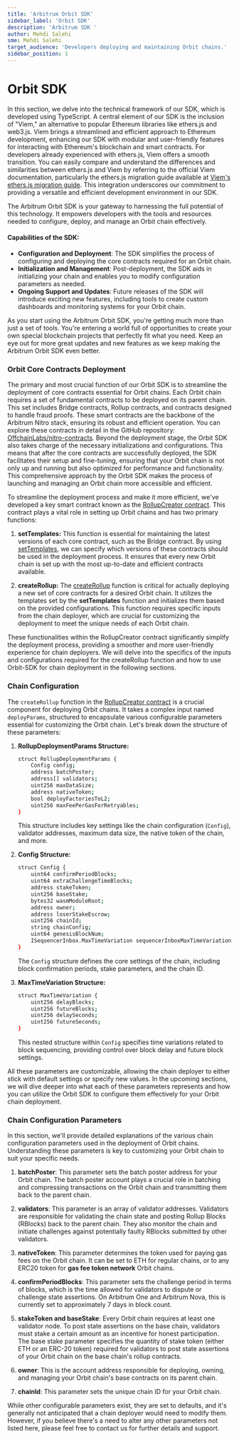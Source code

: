 ```yaml
---
title: 'Arbitrum Orbit SDK'
sidebar_label: 'Orbit SDK'
description: 'Arbitrum SDK '
author: Mehdi Salehi
sme: Mehdi Salehi
target_audience: 'Developers deploying and maintaining Orbit chains.'
sidebar_position: 1
---
```

# Orbit SDK

In this section, we delve into the technical framework of our SDK, which is developed using TypeScript. A central element of our SDK is the inclusion of "Viem," an alternative to popular Ethereum libraries like ethers.js and web3.js. Viem brings a streamlined and efficient approach to Ethereum development, enhancing our SDK with modular and user-friendly features for interacting with Ethereum's blockchain and smart contracts. For developers already experienced with ethers.js, Viem offers a smooth transition. You can easily compare and understand the differences and similarities between ethers.js and Viem by referring to the official Viem documentation, particularly the ethers.js migration guide available at [Viem's ethers.js migration guide](https://viem.sh/docs/ethers-migration.html). This integration underscores our commitment to providing a versatile and efficient development environment in our SDK.

The Arbitrum Orbit SDK is your gateway to harnessing the full potential of this technology. It empowers developers with the tools and resources needed to configure, deploy, and manage an Orbit chain effectively.

#### Capabilities of the SDK:
- **Configuration and Deployment**: The SDK simplifies the process of configuring and deploying the core contracts required for an Orbit chain.
- **Initialization and Management**: Post-deployment, the SDK aids in initializing your chain and enables you to modify configuration parameters as needed.
- **Ongoing Support and Updates**: Future releases of the SDK will introduce exciting new features, including tools to create custom dashboards and monitoring systems for your Orbit chain.

As you start using the Arbitrum Orbit SDK, you're getting much more than just a set of tools. You're entering a world full of opportunities to create your own special blockchain projects that perfectly fit what you need. Keep an eye out for more great updates and new features as we keep making the Arbitrum Orbit SDK even better.

### Orbit Core Contracts Deployment
The primary and most crucial function of our Orbit SDK is to streamline the deployment of core contracts essential for Orbit chains. Each Orbit chain requires a set of fundamental contracts to be deployed on its parent chain. This set includes Bridge contracts, Rollup contracts, and contracts designed to handle fraud proofs. These smart contracts are the backbone of the Arbitrum Nitro stack, ensuring its robust and efficient operation. You can explore these contracts in detail in the GitHub repository: [OffchainLabs/nitro-contracts](https://github.com/OffchainLabs/nitro-contracts). Beyond the deployment stage, the Orbit SDK also takes charge of the necessary initializations and configurations. This means that after the core contracts are successfully deployed, the SDK facilitates their setup and fine-tuning, ensuring that your Orbit chain is not only up and running but also optimized for performance and functionality. This comprehensive approach by the Orbit SDK makes the process of launching and managing an Orbit chain more accessible and efficient.

To streamline the deployment process and make it more efficient, we've developed a key smart contract known as the [RollupCreator contract](https://github.com/OffchainLabs/nitro-contracts/blob/main/src/rollup/RollupCreator.sol). This contract plays a vital role in setting up Orbit chains and has two primary functions:

1. **setTemplates:** This function is essential for maintaining the latest versions of each core contract, such as the Bridge contract. By using [setTemplates](https://github.com/OffchainLabs/nitro-contracts/blob/acb0ef919cce9f41da531f8dab1b0b31d9860dcb/src/rollup/RollupCreator.sol#L63C14-L63C26), we can specify which versions of these contracts should be used in the deployment process. It ensures that every new Orbit chain is set up with the most up-to-date and efficient contracts available.

2. **createRollup:** The [createRollup](https://github.com/OffchainLabs/nitro-contracts/blob/acb0ef919cce9f41da531f8dab1b0b31d9860dcb/src/rollup/RollupCreator.sol#L107) function is critical for actually deploying a new set of core contracts for a desired Orbit chain. It utilizes the templates set by the **setTemplates** function and initializes them based on the provided configurations. This function requires specific inputs from the chain deployer, which are crucial for customizing the deployment to meet the unique needs of each Orbit chain.

These functionalities within the RollupCreator contract significantly simplify the deployment process, providing a smoother and more user-friendly experience for chain deployers. We will delve into the specifics of the inputs and configurations required for the createRollup function and how to use Orbit-SDK for chain deployment in the following sections.

### Chain Configuration

The `createRollup` function in the [RollupCreator contract](https://github.com/OffchainLabs/nitro-contracts/blob/acb0ef919cce9f41da531f8dab1b0b31d9860dcb/src/rollup/RollupCreator.sol#L107) is a crucial component for deploying Orbit chains. It takes a complex input named `deployParams`, structured to encapsulate various configurable parameters essential for customizing the Orbit chain. Let's break down the structure of these parameters:

1. **RollupDeploymentParams Structure:**
   ```bash
   struct RollupDeploymentParams {
       Config config;
       address batchPoster;
       address[] validators;
       uint256 maxDataSize;
       address nativeToken;
       bool deployFactoriesToL2;
       uint256 maxFeePerGasForRetryables;
   }
   ```
   This structure includes key settings like the chain configuration (`Config`), validator addresses, maximum data size, the native token of the chain, and more.

2. **Config Structure:**
   ```bash
   struct Config {
       uint64 confirmPeriodBlocks;
       uint64 extraChallengeTimeBlocks;
       address stakeToken;
       uint256 baseStake;
       bytes32 wasmModuleRoot;
       address owner;
       address loserStakeEscrow;
       uint256 chainId;
       string chainConfig;
       uint64 genesisBlockNum;
       ISequencerInbox.MaxTimeVariation sequencerInboxMaxTimeVariation;
   }
   ```
   The `Config` structure defines the core settings of the chain, including block confirmation periods, stake parameters, and the chain ID.

3. **MaxTimeVariation Structure:**
   ```bash
   struct MaxTimeVariation {
       uint256 delayBlocks;
       uint256 futureBlocks;
       uint256 delaySeconds;
       uint256 futureSeconds;
   }
   ```
   This nested structure within `Config` specifies time variations related to block sequencing, providing control over block delay and future block settings.

All these parameters are customizable, allowing the chain deployer to either stick with default settings or specify new values. In the upcoming sections, we will dive deeper into what each of these parameters represents and how you can utilize the Orbit SDK to configure them effectively for your Orbit chain deployment.

### Chain Configuration Parameters
In this section, we'll provide detailed explanations of the various chain configuration parameters used in the deployment of Orbit chains. Understanding these parameters is key to customizing your Orbit chain to suit your specific needs.

1. **batchPoster**: This parameter sets the batch poster address for your Orbit chain. The batch poster account plays a crucial role in batching and compressing transactions on the Orbit chain and transmitting them back to the parent chain.

2. **validators**: This parameter is an array of validator addresses. Validators are responsible for validating the chain state and posting Rollup Blocks (RBlocks) back to the parent chain. They also monitor the chain and initiate challenges against potentially faulty RBlocks submitted by other validators.

3. **nativeToken**: This parameter determines the token used for paying gas fees on the Orbit chain. It can be set to ETH for regular chains, or to any ERC20 token for **gas fee token network** Orbit chains.

4. **confirmPeriodBlocks**: This parameter sets the challenge period in terms of blocks, which is the time allowed for validators to dispute or challenge state assertions. On Arbitrum One and Arbitrum Nova, this is currently set to approximately 7 days in block count.

5. **stakeToken and baseStake**: Every Orbit chain requires at least one validator node. To post state assertions on the base chain, validators must stake a certain amount as an incentive for honest participation. The base stake parameter specifies the quantity of stake token (either ETH or an ERC-20 token) required for validators to post state assertions of your Orbit chain on the base chain's rollup contracts.

6. **owner**: This is the account address responsible for deploying, owning, and managing your Orbit chain's base contracts on its parent chain.

7. **chainId**: This parameter sets the unique chain ID for your Orbit chain.

While other configurable parameters exist, they are set to defaults, and it's generally not anticipated that a chain deployer would need to modify them. However, if you believe there's a need to alter any other parameters not listed here, please feel free to contact us for further details and support.